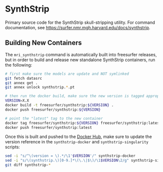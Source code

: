 # SynthStrip

Primary source code for the SynthStrip skull-stripping utility. For command documentation, see https://surfer.nmr.mgh.harvard.edu/docs/synthstrip.

## Building New Containers

The `mri_synthstrip` command is automatically built into freesurfer releases, but in order to build and release new standalone SynthStrip containers, run the following:

```bash
# first make sure the models are update and NOT symlinked
git fetch datasrc
git annex get .
git annex unlock synthstrip.*.pt

# then run the docker build, make sure the new version is tagged appropriately
VERSION=X.X
docker build -t freesurfer/synthstrip:${VERSION} .
docker push freesurfer/synthstrip:${VERSION}

# point the "latest" tag to the new container
docker tag freesurfer/synthstrip:${VERSION} freesurfer/synthstrip:latest
docker push freesurfer/synthstrip:latest
```

Once this is built and pushed to the [Docker Hub](https://hub.docker.com/u/freesurfer), make sure to update the version reference in the `synthstrip-docker` and `synthstrip-singularity` scripts:

```bash
sed -i "s/^\(version = \).*/\1'$VERSION'/" synthstrip-docker
sed -i "s/\(synthstrip.\)[0-9.]*\(\.\|$\)/\1$VERSION\2/g" synthstrip-singularity
git diff synthstrip-*
```
